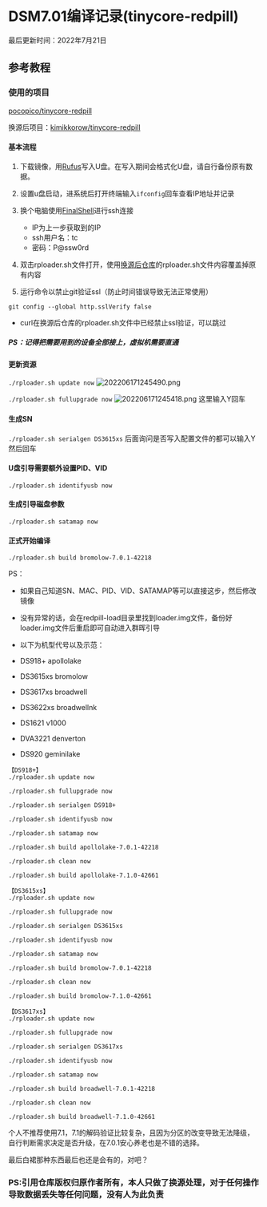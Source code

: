 # DSM7.01编译记录(tinycore-redpill)

最后更新时间：2022年7月21日

## 参考教程

### 使用的项目

[pocopico/tinycore-redpill](https://github.com/pocopico/tinycore-redpill)

换源后项目：[kimikkorow/tinycore-redpill](https://gitee.com/kimikkorow/tinycore-redpill)

#### 基本流程

1. 下载镜像，用[Rufus](https://rufus.ie/zh/)写入U盘。在写入期间会格式化U盘，请自行备份原有数据。

2. 设置u盘启动，进系统后打开终端输入```ifconfig```回车查看IP地址并记录

3. 换个电脑使用[FinalShell](https://www.hostbuf.com/)进行ssh连接

    - IP为上一步获取到的IP
    - ssh用户名：tc
    - 密码：P@ssw0rd

4. 双击rploader.sh文件打开，使用[换源后仓库](https://gitee.com/kimikkorow/tinycore-redpill)的rploader.sh文件内容覆盖掉原有内容

5. 运行命令以禁止git验证ssl（防止时间错误导致无法正常使用）

```text
git config --global http.sslVerify false
```

- curl在换源后仓库的rploader.sh文件中已经禁止ssl验证，可以跳过

##### PS：记得把需要用到的设备全部接上，虚拟机需要直通

#### 更新资源

```./rploader.sh update now```
![202206171245490.png](assets/62aca3362af7f.png)

```./rploader.sh fullupgrade now```
![202206171245418.png](assets/62aca336c8d21.png)
这里输入Y回车

#### 生成SN

```./rploader.sh serialgen DS3615xs```
后面询问是否写入配置文件的都可以输入Y然后回车

#### U盘引导需要额外设置PID、VID

```./rploader.sh identifyusb now```

#### 生成引导磁盘参数

```./rploader.sh satamap now```

#### 正式开始编译

```./rploader.sh build bromolow-7.0.1-42218```

PS：

- 如果自己知道SN、MAC、PID、VID、SATAMAP等可以直接这步，然后修改镜像
- 没有异常的话，会在redpill-load目录里找到loader.img文件，备份好loader.img文件后重启即可自动进入群晖引导
- 以下为机型代号以及示范：

- DS918+      apollolake
- DS3615xs    bromolow
- DS3617xs    broadwell
- DS3622xs    broadwellnk
- DS1621        v1000
- DVA3221     denverton
- DS920         geminilake

```text
【DS918+】
./rploader.sh update now

./rploader.sh fullupgrade now

./rploader.sh serialgen DS918+

./rploader.sh identifyusb now

./rploader.sh satamap now

./rploader.sh build apollolake-7.0.1-42218

./rploader.sh clean now

./rploader.sh build apollolake-7.1.0-42661

【DS3615xs】
./rploader.sh update now

./rploader.sh fullupgrade now

./rploader.sh serialgen DS3615xs

./rploader.sh identifyusb now

./rploader.sh satamap now

./rploader.sh build bromolow-7.0.1-42218

./rploader.sh clean now

./rploader.sh build bromolow-7.1.0-42661 

【DS3617xs】
./rploader.sh update now

./rploader.sh fullupgrade now

./rploader.sh serialgen DS3617xs

./rploader.sh identifyusb now

./rploader.sh satamap now

./rploader.sh build broadwell-7.0.1-42218

./rploader.sh clean now

./rploader.sh build broadwell-7.1.0-42661
```

个人不推荐使用7.1，7.1的解码验证比较复杂，且因为分区的改变导致无法降级，自行判断需求决定是否升级，在7.0.1安心养老也是不错的选择。

最后白裙那种东西最后也还是会有的，对吧？

### PS:引用仓库版权归原作者所有，本人只做了换源处理，对于任何操作导致数据丢失等任何问题，没有人为此负责
